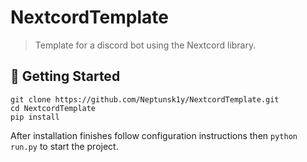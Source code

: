 # NextcordTemplate

> Template for a discord bot using the Nextcord library.

## 🚀 Getting Started
```
git clone https://github.com/Neptunsk1y/NextcordTemplate.git
cd NextcordTemplate
pip install
```

After installation finishes follow configuration instructions then `python run.py` to start the project.